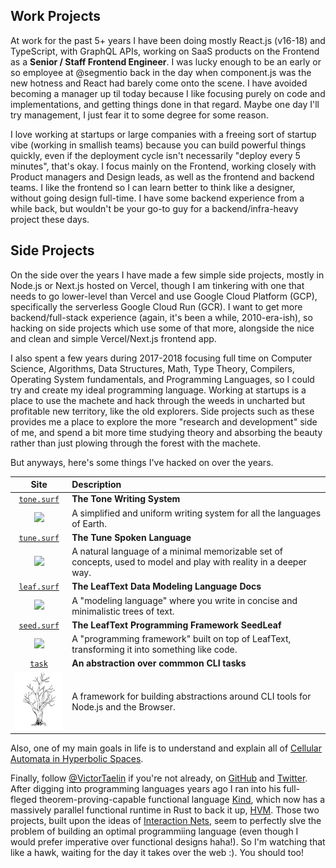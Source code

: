 
## Work Projects

At work for the past 5+ years I have been doing mostly React.js (v16-18) and TypeScript, with GraphQL APIs, working on SaaS products on the Frontend as a **Senior / Staff Frontend Engineer**. I was lucky enough to be an early or so employee at @segmentio back in the day when component.js was the new hotness and React had barely come onto the scene. I have avoided becoming a manager up til today because I like focusing purely on code and implementations, and getting things done in that regard. Maybe one day I'll try management, I just fear it to some degree for some reason.

I love working at startups or large companies with a freeing sort of startup vibe (working in smallish teams) because you can build powerful things quickly, even if the deployment cycle isn't necessarily "deploy every 5 minutes", that's okay. I focus mainly on the Frontend, working closely with Product managers and Design leads, as well as the frontend and backend teams. I like the frontend so I can learn better to think like a designer, without going design full-time. I have some backend experience from a while back, but wouldn't be your go-to guy for a backend/infra-heavy project these days.

## Side Projects

On the side over the years I have made a few simple side projects, mostly in Node.js or Next.js hosted on Vercel, though I am tinkering with one that needs to go lower-level than Vercel and use Google Cloud Platform (GCP), specifically the serverless Google Cloud Run (GCR). I want to get more backend/full-stack experience (again, it's been a while, 2010-era-ish), so hacking on side projects which use some of that more, alongside the nice and clean and simple Vercel/Next.js frontend app.

I also spent a few years during 2017-2018 focusing full time on Computer Science, Algorithms, Data Structures, Math, Type Theory, Compilers, Operating System fundamentals, and Programming Languages, so I could try and create my ideal programming language. Working at startups is a place to use the machete and hack through the weeds in uncharted but profitable new territory, like the old explorers. Side projects such as these provides me a place to explore the more "research and development" side of me, and spend a bit more time studying theory and absorbing the beauty rather than just plowing through the forest with the machete.

But anyways, here's some things I've hacked on over the years.


|                                                              Site                                                              | Description                                                                                                              |
| :----------------------------------------------------------------------------------------------------------------------------: | :---------------------------------------------------------------------------------------------------------------- |
|                                                [`tone.surf`](https://tone.surf)                                                | **The Tone Writing System**                                                                                       |
|  <a href="https://tone.surf"><img src='https://github.com/termsurf/.github/blob/make/view/owl.svg?raw=true' height="92"></a>   | A simplified and uniform writing system for all the languages of Earth.                                           |
|                                                [`tune.surf`](https://tune.surf)                                                | **The Tune Spoken Language**                                                                                      |
|   <a href="https://tune.surf"><img src='https://github.com/termsurf/tune/blob/make/view/bird.svg?raw=true' height="92"></a>    | A natural language of a minimal memorizable set of concepts, used to model and play with reality in a deeper way. |
|                                                [`leaf.surf`](https://leaf.surf)                                                | **The LeafText Data Modeling Language Docs**                                                                      |
|   <a href="https://leaf.surf"><img src='https://github.com/termsurf/leaf/blob/make/view/link.svg?raw=true' height="92"></a>    | A "modeling language" where you write in concise and minimalistic trees of text.                                  |
|                                                [`seed.surf`](https://seed.surf)                                                | **The LeafText Programming Framework SeedLeaf**                                                                   |
| <a href="https://seed.surf"><img src='https://github.com/termsurf/seed.leaf/blob/make/view/base.svg?raw=true' height="92"></a> | A "programming framework" built on top of LeafText, transforming it into something like code.                     |
|                                                [`task`](https://github.com/termsurf/task)                                                | **An abstraction over commmon CLI tasks**                                                                   |
| <a href="https://github.com/termsurf/task"><img src='https://github.com/termsurf/tree.leaf/blob/make/view/tree.gif?raw=true' height="92"></a> | A framework for building abstractions around CLI tools for Node.js and the Browser.                     |

Also, one of my main goals in life is to understand and explain all of <a href="https://www.amazon.com/Cellular-Automata-Hyperbolic-Spaces-Theory/dp/1933153040">Cellular Automata in Hyperbolic Spaces</a>.

Finally, follow [@VictorTaelin](https://twitter.com/VictorTaelin) if you're not already, on [GitHub](https://github.com/VictorTaelin) and [Twitter](https://twitter.com/VictorTaelin). After digging into programming languages years ago I ran into his full-fleged theorem-proving-capable functional language [Kind](https://github.com/HigherOrderCO/Kind), which now has a massively parallel functional runtime in Rust to back it up, [HVM](https://github.com/HigherOrderCO/HVM). Those two projects, built upon the ideas of [Interaction Nets](https://www.semanticscholar.org/paper/Interaction-Combinators-Lafont/6cfe09aa6e5da6ce98077b7a048cb1badd78cc76), seem to perfectly slve the problem of building an optimal programmiing language (even though I would prefer imperative over functional designs haha!). So I'm watching that like a hawk, waiting for the day it takes over the web :). You should too!
